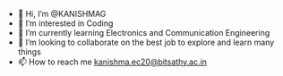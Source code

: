 - 👋 Hi, I’m @KANISHMAG
- 👀 I’m interested in Coding
- 🌱 I’m currently learning Electronics and Communication Engineering
- 💞️ I’m looking to collaborate on the best job to explore and learn many things
- 📫 How to reach me kanishma.ec20@bitsathy.ac.in

<!---
KANISHMAG/KANISHMAG is a ✨ special ✨ repository because its `README.md` (this file) appears on your GitHub profile.
You can click the Preview link to take a look at your changes.
--->
